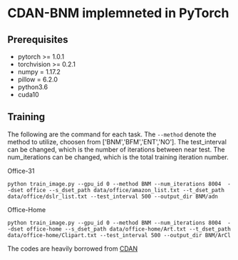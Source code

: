 # CDAN-BNM implemneted in PyTorch

## Prerequisites
- pytorch >= 1.0.1 
- torchvision >= 0.2.1
- numpy = 1.17.2
- pillow = 6.2.0
- python3.6
- cuda10

## Training
The following are the command for each task. The `--method` denote the method to utilize, choosen from ['BNM','BFM','ENT','NO']. The test_interval can be changed, which is the number of iterations between near test. The num_iterations can be changed, which is the total training iteration number.

Office-31
```
python train_image.py --gpu_id 0 --method BNM --num_iterations 8004  --dset office --s_dset_path data/office/amazon_list.txt --t_dset_path data/office/dslr_list.txt --test_interval 500 --output_dir BNM/adn
```

Office-Home
```
python train_image.py --gpu_id 0 --method BNM --num_iterations 8004  --dset office-home --s_dset_path data/office-home/Art.txt --t_dset_path data/office-home/Clipart.txt --test_interval 500 --output_dir BNM/ArCl
```

The codes are heavily borrowed from [CDAN](https://github.com/thuml/CDAN)
